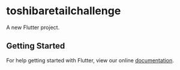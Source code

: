 # toshibaretailchallenge

A new Flutter project.

## Getting Started

For help getting started with Flutter, view our online
[documentation](https://flutter.io/).
